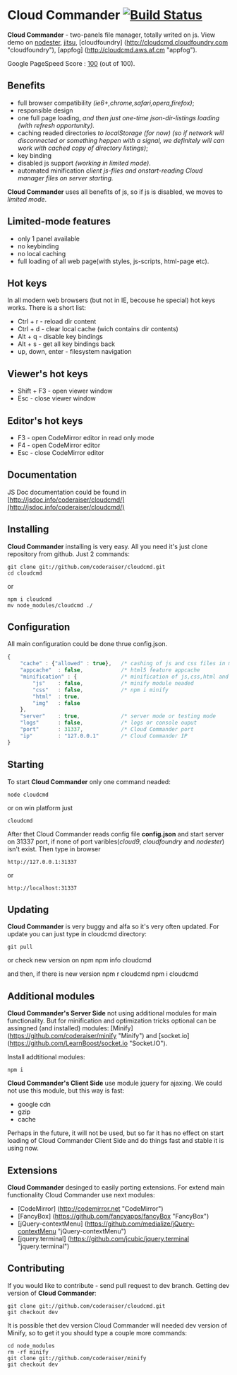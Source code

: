 Cloud Commander [![Build Status](https://secure.travis-ci.org/coderaiser/cloudcmd.png?branch=master)](http://travis-ci.org/coderaiser/cloudcmd)
=============== 
**Cloud Commander** - two-panels file manager, totally writed on js.
View demo on [nodester](http://cloudcmd.nodester.com/ "nodester"), 
[jitsu](http://cloudcmd.jit.su/ "jitsu"), 
[cloudfoundry] (http://cloudcmd.cloudfoundry.com "cloudfoundry"), 
[appfog] (http://cloudcmd.aws.af.cm "appfog").

Google PageSpeed Score : [100](https://developers.google.com/speed/pagespeed/insights#url=http_3A_2F_2Fdemo-cloudcmd.cloudfoundry.com_2F&mobile=false "score") (out of 100).

Benefits
---------------
- full browser compatibility *(ie6+,chrome,safari,opera,firefox)*;
- responsible design
- one full page loading, *and then just one-time json-dir-listings loading
(with refresh opportunity).*
- caching readed directories *to localStorage (for now)
(so if network will disconnected or something heppen with a signal, we
definitely will can work with cached copy of directory listings)*;
- key binding
- disabled js support *(working in limited mode)*.
- automated minification *client js-files and onstart-reading Cloud manager files on server starting.*

**Cloud Commander** uses all benefits of js, so if js is disabled,
we moves to *limited mode*.

Limited-mode features
---------------
- only 1 panel available
- no keybinding
- no local caching
- full loading of all web page(with styles, js-scripts, html-page etc).

Hot keys
---------------
In all modern web browsers (but not in IE, becouse he special) hot keys works.
There is a short list:
- Ctrl + r          - reload dir content
- Ctrl + d          - clear local cache (wich contains dir contents)
- Alt  + q          - disable key bindings
- Alt  + s          - get all key bindings back
- up, down, enter   - filesystem navigation

Viewer's hot keys
---------------
- Shift + F3      - open viewer window
- Esc               - close viewer window

Editor's hot keys
---------------
- F3                - open CodeMirror editor in read only mode
- F4                - open CodeMirror editor
- Esc               - close CodeMirror editor

Documentation
---------------
JS Doc documentation could be found in [http://jsdoc.info/coderaiser/cloudcmd/](http://jsdoc.info/coderaiser/cloudcmd/)

Installing
---------------
**Cloud Commander** installing is very easy. All you need it's just clone
repository from github. Just 2 commands:

    git clone git://github.com/coderaiser/cloudcmd.git
    cd cloudcmd
or

    npm i cloudcmd
    mv node_modules/cloudcmd ./

Configuration
---------------
All main configuration could be done thrue config.json.
```js
{
    "cache" : {"allowed" : true},   /* cashing of js and css files in memory    */
    "appcache"  : false,            /* html5 feature appcache                   */
    "minification" : {              /* minification of js,css,html and img      */
        "js"    : false,            /* minify module neaded                     */
        "css"   : false,            /* npm i minify                             */
        "html"  : true,
        "img"   : false
    },
    "server"    : true,             /* server mode or testing mode              */
    "logs"      : false,            /* logs or console ouput                    */
    "port"      : 31337,            /* Cloud Commander port                     */
    "ip"        : "127.0.0.1"       /* Cloud Commander IP                       */
}
```
Starting
---------------
To start **Cloud Commander** only one command neaded:
    
    node cloudcmd
or on win platform just

    cloudcmd
After thet Cloud Commander reads config file **config.json** and start server
on 31337 port, if none of port varibles(*cloud9*, *cloudfoundry* and *nodester*)
isn't exist.
Then type in browser

    http://127.0.0.1:31337
or

    http://localhost:31337
Updating
---------------
**Cloud Commander** is very buggy and alfa so it's very often updated. For update
you can just type in cloudcmd directory:

    git pull
or check new version on npm
    npm info cloudcmd

and then, if there is new version
    npm r cloudcmd
    npm i cloudcmd

Additional modules
---------------
**Cloud Commander's Server Side** not using additional modules for main functionality.
But for minification and optimization tricks optional can be
assingned (and installed) modules: [Minify] (https://github.com/coderaiser/minify "Minify")
and [socket.io] (https://github.com/LearnBoost/socket.io "Socket.IO").

Install addtitional modules:

    npm i
    
**Cloud Commander's Client Side** use module jquery for ajaxing.
We could not use this module, but this way is fast:
- google cdn
- gzip
- cache

Perhaps in the future, it will not be used, but so far it has no effect on
start loading of Cloud Commander Client Side and do things fast and stable
it is using now.

Extensions
---------------
**Cloud Commander** desinged to easily porting extensions.
For extend main functionality Cloud Commander use next modules:
- [CodeMirror] (http://codemirror.net "CodeMirror")
- [FancyBox] (https://github.com/fancyapps/fancyBox "FancyBox")
- [jQuery-contextMenu] (https://github.com/medialize/jQuery-contextMenu "jQuery-contextMenu")
- [jquery.terminal] (https://github.com/jcubic/jquery.terminal "jquery.terminal")

Contributing
---------------
If you would like to contribute - send pull request to dev branch.
Getting dev version of **Cloud Commander**:

    git clone git://github.com/coderaiser/cloudcmd.git
    git checkout dev

It is possible thet dev version Cloud Commander will needed dev version of Minify,
so to get it you should type a couple more commands:

    cd node_modules
    rm -rf minify
    git clone git://github.com/coderaiser/minify
    git checkout dev